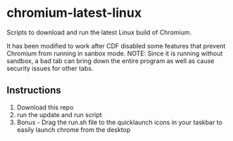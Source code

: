 # chromium-latest-linux
Scripts to download and run the latest Linux build of Chromium.

It has been modified to work after CDF disabled some features that prevent Chromium from running in sanbox mode. 
NOTE: Since it is running without sandbox, a bad tab can bring down the entire program as well as cause security issues for other tabs. 

## Instructions
1. Download this repo
2. run the update and run script
3. Bonus - Drag the run.sh file to the quicklaunch icons in your taskbar to easily launch chrome from the desktop

